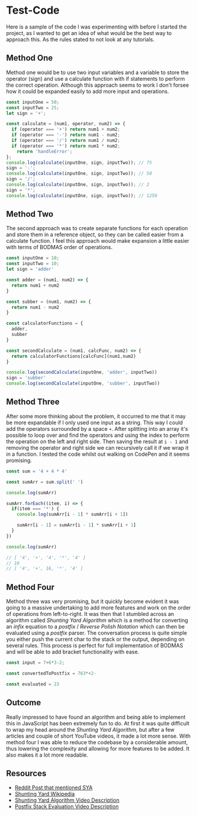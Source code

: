 # Test-Code

Here is a sample of the code I was experimenting with before I started the project, as I wanted to get an idea of what would be the best way to approach this. As the rules stated to not look at any tutorials.

## Method One

Method one would be to use two input variables and a variable to store the operator (sign) and use a calculate function with if statements to perform the correct operation. Although this approach seems to work I don't forsee how it could be expanded easily to add more input and operations.

```js
const inputOne = 50;
const inputTwo = 25;
let sign = '+';

const calculate = (num1, operator, num2) => {
  if (operator === '+') return num1 + num2;
  if (operator === '-') return num1 - num2;
  if (operator === '/') return num1 / num2;
  if (operator === '*') return num1 * num2;
    return 'handleError';
};
console.log(calculate(inputOne, sign, inputTwo)); // 75
sign = '-';
console.log(calculate(inputOne, sign, inputTwo)); // 50
sign = '/';
console.log(calculate(inputOne, sign, inputTwo)); // 2
sign = '*';
console.log(calculate(inputOne, sign, inputTwo)); // 1250
```

## Method Two

The second approach was to create separate functions for each operation and store them in a reference object, so they can be called easier from a calculate function. I feel this approach would make expansion a little easier with terms of BODMAS order of operations.

```js
const inputOne = 10;
const inputTwo = 10;
let sign = 'adder'

const adder = (num1, num2) => {
  return num1 + num2
}

const subber = (num1, num2) => {
  return num1 - num2
}

const calculatorFunctions = {
  adder,
  subber
}

const secondCalculate = (num1, calcFunc, num2) => {
  return calculatorFunctions[calcFunc](num1,num2)
}

console.log(secondCalculate(inputOne, 'adder', inputTwo))
sign = 'subber'
console.log(secondCalculate(inputOne, 'subber', inputTwo))
```

## Method Three

After some more thinking about the problem, it occurred to me that it may be more expandable if I only used one input as a string. This way I could add the operators surrounded by a space ` + `. After splitting into an array it's possible to loop over and find the operators and using the index to perform the operation on the left and right side. Then saving the result at `i - 1` and removing the operator and right side we can recursively call it if we wrap it in a function. I tested the code whilst out walking on CodePen and it seems promising.

```js
const sum = '4 + 4 * 4'

const sumArr = sum.split(' ')

console.log(sumArr)

sumArr.forEach((item, i) => {
  if(item === '*') {
    console.log(sumArr[i - 1] * sumArr[i + 1])

    sumArr[i - 1] = sumArr[i - 1] * sumArr[i + 1]
  }
})

console.log(sumArr)

// [ '4', '+', '4', '*', '4' ]
// 16
// [ '4', '+', 16, '*', '4' ]
```

## Method Four

Method three was very promising, but it quickly become evident it was going to a massive undertaking to add more features and work on the order of operations from left-to-right. It was then that I stumbled across an algorithm called _Shunting Yard Algorithm_ which is a method for converting an _infix_ equation to a _postfix_ / _Reverse Polish Notation_ which can then be evaluated using a _postfix_ parser. The conversation process is quite simple you either push the current char to the stack or the output, depending on several rules. This process is perfect for full implementation of BODMAS and will be able to add bracket functionality with ease.

```js
const input = 7+6*3-2;

const convertedToPostfix = 763*+2-

const evaluated = 23
```

## Outcome

Really impressed to have found an algorithm and being able to implement this in JavaScript has been extremely fun to do. At first it was quite difficult to wrap my head around the _Shunting Yard Algorithm_, but after a few articles and couple of short YouTube videos, it made a lot more sense. With method four I was able to reduce the codebase by a considerable amount, thus lowering the complexity and allowing for more features to be added. It also makes it a lot more readable.

## Resources

- [Reddit Post that mentioned SYA](https://www.reddit.com/r/AskProgramming/comments/cbas25/how_to_program_pemdas_in_c/)
- [Shunting Yard Wikipedia](https://en.wikipedia.org/wiki/Shunting-yard_algorithm)
- [Shunting Yard Algorithm Video Description](https://youtu.be/Wz85Hiwi5MY)
- [Postfix Stack Evaluation Video Description](https://youtu.be/bebqXO8H4eA)